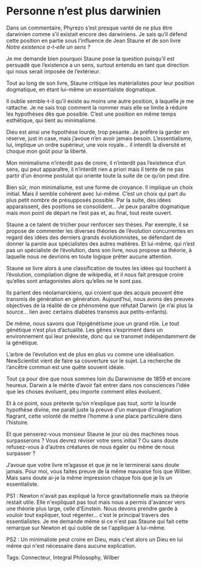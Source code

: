 # Personne n’est plus darwinien

Dans un commentaire, Phyrezo s’est presque vanté de ne plus être darwinien comme s’il existait encore des darwiniens. Je sais qu’il défend cette position en partie sous l’influence de Jean Staune et de son livre *Notre existence a-t-elle un sens ?*

Je me demande bien pourquoi Staune pose la question puisqu’il est persuadé que l’existence a un sens, surtout entendu en tant que direction qui nous serait imposée de l’extérieur.

Tout au long de son livre, Staune critique les matérialistes pour leur position dogmatique, en étant lui-même un essentialiste dogmatique.

Il oublie semble-t-il qu’il existe au moins une autre position, à laquelle je me rattache. Je ne sais trop comment la nommer mais elle se limite à réduire les hypothèses dès que possible. C’est une position en même temps esthétique, qui tient au minimalisme.

Dieu est ainsi une hypothèse lourde, trop pesante. Je préfère la garder en réserve, just in case, mais j’avoue n’en avoir jamais besoin. L’essentialisme, lui, implique un ordre supérieur, une voix royale… il interdit la diversité et choque mon goût pour la liberté.

Mon minimalisme n’interdit pas de croire, il n’interdit pas l’existence d’un sens, qui peut apparaître, il n’interdit rien a priori mais il tente de ne pas partir d’un énorme postulat qui oriente toute la suite de ce qu’on peut dire.

Bien sûr, mon minimalisme, est une forme de croyance. Il implique un choix initial. Mais il semble cohérent avec lui-même. C’est un choix qui part du plus petit nombre de présupposés possible. Par la suite, des idées apparaissent, des positions se consolident… Je peux paraître dogmatique mais mon point de départ ne l’est pas et, au final, tout reste ouvert.

Staune a ce talent de tricher pour renforcer ses thèses. Par exemple, il se propose de commenter les diverses théories de l’évolution concurrentes en regard des idées des derniers grands évolutionnistes, se défendant de donner la parole aux spécialistes des autres matières. Et lui-même, qui n’est pas un spécialiste de l’évolution, dans son livre, nous propose sa théorie, à laquelle nous ne devrions en toute logique prêter aucune attention.

Staune se livre alors à une classification de toutes les idées qui touchent à l’évolution, compilation digne de wikipedia, et il nous fait presque croire qu’elles sont antagonistes alors qu’elles ne le sont pas.

Ils parlent des néolamarckiens, qui croient que des acquis peuvent être transmis de génération en génération. Aujourd’hui, nous avons des preuves objectives de la réalité de ce phénomène que réfutait Darwin (je n’ai plus la source… lien avec certains diabètes transmis aux petits-enfants).

De même, nous savons que l’épigénétisme joue un grand rôle. Le tout génétique n’est plus d’actualité. Les gênes s’expriment dans un environnement qui leur préexiste, donc qui se transmet indépendamment de la génétique.

L’arbre de l’évolution est de plus en plus vu comme une idéalisation. NewScientist vient de faire sa couverture sur le sujet. La recherche de l’ancêtre commun est une quête souvent idéale.

Tout ça pour dire que nous sommes loin du Darwinisme de 1859 et encore heureux. Darwin a le mérite d’avoir fait entrer dans nos consciences l’idée que les choses évoluent, peu importe comment elles évoluent.

Et à ce point, sous prétexte qu’on n’explique pas tout, sortir la lourde hypothèse divine, me paraît juste la preuve d’un manque d’imagination flagrant, cette volonté de mettre l’homme à une place particulière dans l’histoire.

Et que penserez-vous monsieur Staune le jour où des machines nous surpasserons ? Vous devrez réviser votre sens initial ? Ou sans doute refusez-vous à d’autres créatures de nous égaler ou même de nous surpasser ?

J’avoue que votre livre m’agasse et que je ne le terminerai sans doute jamais. Pour moi, vous faites preuve de la même mauvaise fois que Wilber. Mais sans doute ai-je la même impression chaque fois que je lis un essentialiste.

PS1 : Newton n'avait pas expliqué la force gravitationnelle mais sa théorie restait utile. Elle n'expliquait pas tout mais nous a permis d'avancer vers une théorie plus large, celle d'Einstein. Nous devons prendre garde à vouloir tout expliquer, tout régenter... c'est le principal travers des essentialistes. Je me demande même si ce n'est pas Staune qui fait cette remarque sur Newton et qui oublie de se l'appliquer à lui-même.

PS2 : Un minimaliste peut croire en Dieu, mais c'est alors un Dieu en lui même qui n'est nécessaire dans aucune explication.

Tags: Connecteur, Integral Philosophy, Wilber
